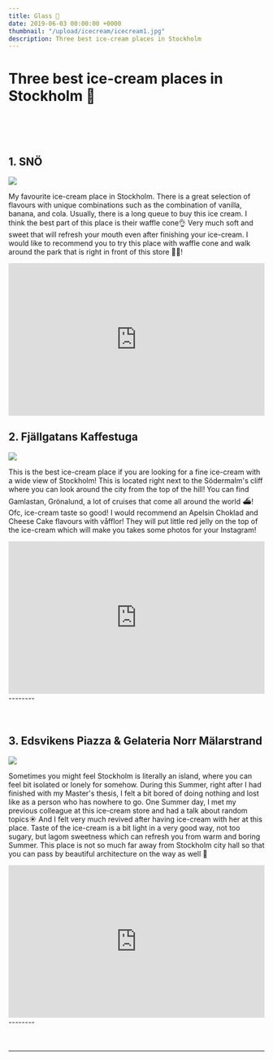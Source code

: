 ```yaml
---
title: Glass 🍦 
date: 2019-06-03 00:00:00 +0000
thumbnail: "/upload/icecream/icecream1.jpg"
description: Three best ice-cream places in Stockholm
---
```

# Three best ice-cream places in Stockholm 🍦

<br>
<br>
<br>

## 1. SNÖ
![](/upload/icecream/icecream3.jpg)

My favourite ice-cream place in Stockholm. There is a great selection of flavours with unique combinations such as the combination of vanilla, banana, and cola. Usually, there is a long queue to buy this ice cream. I think the best part of this place is their waffle cone👌 Very much soft and sweet that will refresh your mouth even after finishing your ice-cream. I would like to recommend you to try this place with waffle cone and walk around the park that is right in front of this store 🙆🏻‍!

<iframe width=100% height="300"  frameborder="0" style="border:0" src="https://www.google.com/maps/embed/v1/place?q=place_id:ChIJWQUai3qdX0YRrvJVHqTN9AM&key=AIzaSyD3Miatf370bzoV9-KeUxODyp2hmCC_foY" allowfullscreen></iframe>


## 2. Fjällgatans Kaffestuga
![](/upload/icecream/icecream1.jpg)


This is the best ice-cream place if you are looking for a fine ice-cream with a wide view of Stockholm! This is located right next to the Södermalm's cliff where you can look around the city from the top of the hill! You can find Gamlastan, Grönalund, a lot of cruises that come all around the world ⛴! Ofc, ice-cream taste so good! I would recommend an Apelsin Choklad and Cheese Cake flavours with våfflor! They will put little red jelly on the top of the ice-cream which will make you takes some photos for your Instagram! 


<iframe width=100% height="300" frameborder="0" style="border:0" src="https://www.google.com/maps/embed/v1/place?q=place_id:ChIJXzRKyfh3X0YRJHURD5y3iQ0&key=AIzaSyD3Miatf370bzoV9-KeUxODyp2hmCC_foY" allowfullscreen></iframe>
-------- 
<br>
<br>
<br>

## 3. Edsvikens Piazza & Gelateria Norr Mälarstrand
![](/upload/icecream/icecream2.jpg)


Sometimes you might feel Stockholm is literally an island, where you can feel bit isolated or lonely for somehow. During this Summer, right after I had finished with my Master's thesis, I felt a bit bored of doing nothing and lost like as a person who has nowhere to go. One Summer day, I met my previous colleague at this ice-cream store and had a talk about random topics☀️ And I felt very much revived after having ice-cream with her at this place. Taste of the ice-cream is a bit light in a very good way, not too sugary, but lagom sweetness which can refresh you from warm and boring Summer. This place is not so much far away from Stockholm city hall so that you can pass by beautiful architecture on the way as well 🚶‍


<iframe width=100% height="300" frameborder="0" style="border:0" src="https://www.google.com/maps/embed/v1/place?q=Edsvikens%20Piazza%20%26%20Gelateria%20Norr%20M%C3%A4larstrand&key=AIzaSyD3Miatf370bzoV9-KeUxODyp2hmCC_foY" allowfullscreen></iframe>
-------- 
<br>
<br>
<br>


-------- 








